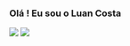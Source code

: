 ### Olá ! Eu sou o Luan Costa

<picture>
<source 
  srcset="https://github-readme-stats.vercel.app/api?username=LuanC-1&show_icons=true&theme=radical"
  media="(prefers-color-scheme: radical)"
/>
<source
  srcset="https://github-readme-stats.vercel.app/api?username=LuanC-1ra&show_icons=true"
  media="(prefers-color-scheme: light), (prefers-color-scheme: radical)"
/>
<img src="https://github-readme-stats.vercel.app/api?username=LuanC-1&show_icons=true" />
<img src="https://github-readme-stats.vercel.app/api?username=LuanC-1&show_icons=true" />
</picture>
